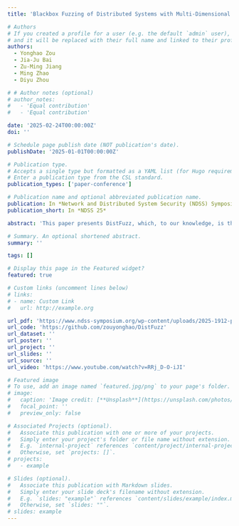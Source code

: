 ```yaml
---
title: 'Blackbox Fuzzing of Distributed Systems with Multi-Dimensional Inputs and Symmetry-Based Feedback Pruning'

# Authors
# If you created a profile for a user (e.g. the default `admin` user), write the username (folder name) here
# and it will be replaced with their full name and linked to their profile.
authors:
  - Yonghao Zou
  - Jia-Ju Bai
  - Zu-Ming Jiang
  - Ming Zhao
  - Diyu Zhou

# # Author notes (optional)
# author_notes:
#   - 'Equal contribution'
#   - 'Equal contribution'

date: '2025-02-24T00:00:00Z'
doi: ''

# Schedule page publish date (NOT publication's date).
publishDate: '2025-01-01T00:00:00Z'

# Publication type.
# Accepts a single type but formatted as a YAML list (for Hugo requirements).
# Enter a publication type from the CSL standard.
publication_types: ['paper-conference']

# Publication name and optional abbreviated publication name.
publication: In *Network and Distributed System Security (NDSS) Symposium*
publication_short: In *NDSS 25*

abstract: 'This paper presents DistFuzz, which, to our knowledge, is the first feedback-guided blackbox fuzzing framework for distributed systems. The novelty of DistFuzz comes from two conceptual contributions on key aspects of distributed system fuzzing: the input space and feedback metrics. Specifically, unlike prior work that focuses on systematically mutating faults, exploiting the  request-driven and timing-dependence nature of distributed systems, DistFuzz proposes a multi-dimensional input space by incorporating regular events and relative timing among events as the other two dimensions. Furthermore, observing that important state changes in distributed systems can be indicated by network messages among nodes, DistFuzz utilizes the sequences of network messages with symmetry-based pruning as program feedback, which departs from the conventional wisdom that effective feedback requires code instrumentation/analysis and/or user inputs. DistFuzz finds 52 real bugs in ten popular distributed systems in C/C++, Go, and Java. Among these bugs, 28 have been confirmed by the developers, 20 were unknown before, and 4 have been assigned with CVEs.'

# Summary. An optional shortened abstract.
summary: ''

tags: []

# Display this page in the Featured widget?
featured: true

# Custom links (uncomment lines below)
# links:
# - name: Custom Link
#   url: http://example.org

url_pdf: 'https://www.ndss-symposium.org/wp-content/uploads/2025-1912-paper.pdf'
url_code: 'https://github.com/zouyonghao/DistFuzz'
url_dataset: ''
url_poster: ''
url_project: ''
url_slides: ''
url_source: ''
url_video: 'https://www.youtube.com/watch?v=RRj_D-O-iJI'

# Featured image
# To use, add an image named `featured.jpg/png` to your page's folder.
# image:
#   caption: 'Image credit: [**Unsplash**](https://unsplash.com/photos/pLCdAaMFLTE)'
#   focal_point: ''
#   preview_only: false

# Associated Projects (optional).
#   Associate this publication with one or more of your projects.
#   Simply enter your project's folder or file name without extension.
#   E.g. `internal-project` references `content/project/internal-project/index.md`.
#   Otherwise, set `projects: []`.
# projects:
#   - example

# Slides (optional).
#   Associate this publication with Markdown slides.
#   Simply enter your slide deck's filename without extension.
#   E.g. `slides: "example"` references `content/slides/example/index.md`.
#   Otherwise, set `slides: ""`.
# slides: example
---
```

